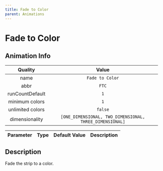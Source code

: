 ```yaml
---
title: Fade to Color
parent: Animations
---
```


<!-- THIS FILE IS AUTOMATICALLY GENERATED -->
<!-- MAKE CHANGES TO THE AnimationInfo INSTANCE ASSOCIATED WITH THIS ANIMATION -->

# Fade to Color

## Animation Info

|Quality|Value|
|:-:|:-:|
|name|`Fade to Color`|
|abbr|`FTC`|
|runCountDefault|`1`|
|minimum colors|`1`|
|unlimited colors|`false`|
|dimensionality|`[ONE_DIMENSIONAL, TWO_DIMENSIONAL, THREE_DIMENSIONAL]`|

|Parameter|Type|Default Value|Description|
|:-:|:-:|:-:|:-:|

## Description
Fade the strip to a color.


